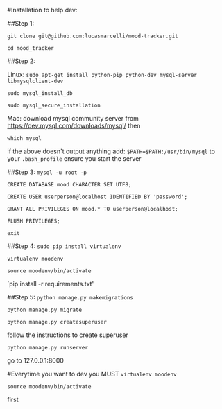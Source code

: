 #Installation to help dev:

##Step 1:

`git clone git@github.com:lucasmarcelli/mood-tracker.git`

`cd mood_tracker`

##Step 2:

Linux:
`sudo apt-get install python-pip python-dev mysql-server libmysqlclient-dev`

`sudo mysql_install_db`

`sudo mysql_secure_installation`


Mac: 
download mysql community server from https://dev.mysql.com/downloads/mysql/
then

`which mysql`

if the above doesn't output anything add: `$PATH=$PATH:/usr/bin/mysql` to your `.bash_profile`
ensure you start the server

##Step 3:
`mysql -u root -p`

`CREATE DATABASE mood CHARACTER SET UTF8;`

`CREATE USER userperson@localhost IDENTIFIED BY 'password';`

`GRANT ALL PRIVILEGES ON mood.* TO userperson@localhost;`

`FLUSH PRIVILEGES;`

`exit`

##Step 4:
`sudo pip install virtualenv`

`virtualenv moodenv`

`source moodenv/bin/activate`

`pip install -r requirements.txt'

##Step 5:
`python manage.py makemigrations`

`python manage.py migrate`

`python manage.py createsuperuser`

follow the instructions to create superuser

`python manage.py runserver`

go to 127.0.0.1:8000

#Everytime you want to dev you MUST
`virtualenv moodenv`

`source moodenv/bin/activate`

first






